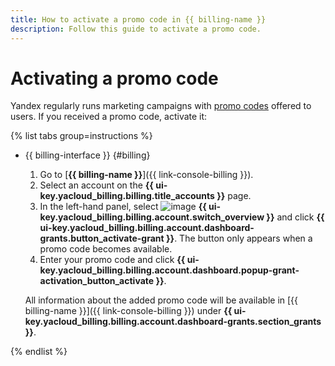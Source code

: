 ```yaml
---
title: How to activate a promo code in {{ billing-name }}
description: Follow this guide to activate a promo code.
---
```


# Activating a promo code

Yandex regularly runs marketing campaigns with [promo codes](../concepts/promo-code.md) offered to users. If you received a promo code, activate it:

{% list tabs group=instructions %}

- {{ billing-interface }} {#billing}

   1. Go to [**{{ billing-name }}**]({{ link-console-billing }}).
   1. Select an account on the **{{ ui-key.yacloud_billing.billing.title_accounts }}** page.
   1. In the left-hand panel, select ![image](../../_assets/console-icons/flag.svg) **{{ ui-key.yacloud_billing.billing.account.switch_overview }}** and click **{{ ui-key.yacloud_billing.billing.account.dashboard-grants.button_activate-grant }}**. The button only appears when a promo code becomes available.
   1. Enter your promo code and click **{{ ui-key.yacloud_billing.billing.account.dashboard.popup-grant-activation_button_activate }}**.

   All information about the added promo code will be available in [{{ billing-name }}]({{ link-console-billing }}) under **{{ ui-key.yacloud_billing.billing.account.dashboard-grants.section_grants }}**.

{% endlist %}
